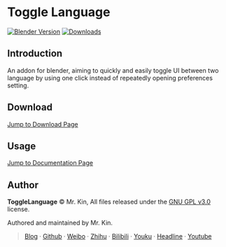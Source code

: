# Toggle Language
[![Blender Version](https://img.shields.io/badge/blender-v2.83+-blue)](https://www.blender.org/download/) [![Downloads](https://img.shields.io/github/downloads/Mister-Kin/ToggleLanguage/total?color=blue)](https://github.com/Mister-Kin/ToggleLanguage/releases/latest)

## Introduction
An addon for blender, aiming to quickly and easily toggle UI between two language by using one click instead of repeatedly opening preferences setting.

## Download
[Jump to Download Page][]

## Usage
[Jump to Documentation Page][]

## Author
**ToggleLanguage** © Mr. Kin, All files released under the [GNU GPL v3.0][] license.

Authored and maintained by Mr. Kin.

> [Blog][] · [Github][] · [Weibo][] · [Zhihu][] · [Bilibili][] · [Youku][] · [Headline][] · [Youtube][]

[Jump to Download Page]: https://github.com/Mister-Kin/ToggleLanguage/releases/latest
[Jump to Documentation Page]: https://mister-kin.github.io/ToggleLanguage/
[GNU GPL v3.0]: ./LICENSE
[Blog]: https://mister-kin.github.io
[Github]: https://github.com/mister-kin
[Weibo]: https://weibo.com/6270111192/profile?topnav=1&wvr=6&is_all=1
[Bilibili]: http://space.bilibili.com/17025250?
[Youku]: http://i.youku.com/i/UNjA3MTk5Mjgw?spm=a2hzp.8253869.0.0
[Youtube]: https://www.youtube.com/channel/UCNhtdG6whC5mlRDkrhQ0wLA?view_as=public
[Headline]: https://www.toutiao.com/c/user/835254071079053/#mid=1663279303982091
[Zhihu]: https://www.zhihu.com/people/drwu-94
